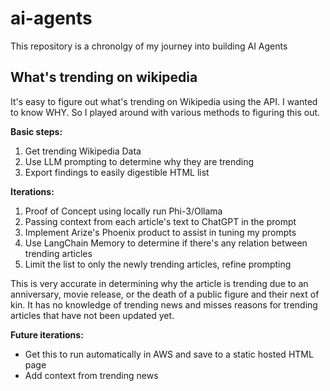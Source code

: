 # ai-agents

This repository is a chronolgy of my journey into building AI Agents

## What's trending on wikipedia

It's easy to figure out what's trending on Wikipedia using the API. I wanted to know WHY. So I played around with various methods to figuring this out.

**Basic steps:**

1. Get trending Wikipedia Data
2. Use LLM prompting to determine why they are trending
3. Export findings to easily digestible HTML list

**Iterations:**

1. Proof of Concept using locally run Phi-3/Ollama
2. Passing context from each article's text to ChatGPT in the prompt
3. Implement Arize's Phoenix product to assist in tuning my prompts
4. Use LangChain Memory to determine if there's any relation between trending articles
5. Limit the list to only the newly trending articles, refine prompting

This is very accurate in determining why the article is trending due to an anniversary, movie release, or the death of a public figure and their next of kin. It has no knowledge of trending news and misses reasons for trending articles that have not been updated yet.

**Future iterations:**

- Get this to run automatically in AWS and save to a static hosted HTML page
- Add context from trending news
